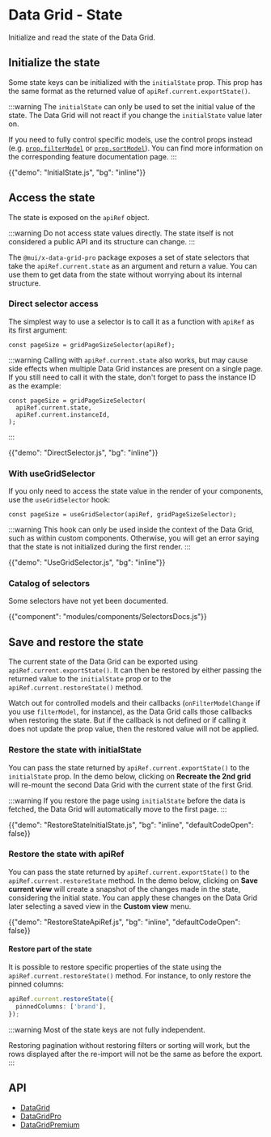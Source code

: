 # Data Grid - State

<p class="description">Initialize and read the state of the Data Grid.</p>

## Initialize the state

Some state keys can be initialized with the `initialState` prop.
This prop has the same format as the returned value of `apiRef.current.exportState()`.

:::warning
The `initialState` can only be used to set the initial value of the state.
The Data Grid will not react if you change the `initialState` value later on.

If you need to fully control specific models, use the control props instead (e.g. [`prop.filterModel`](/x/react-data-grid/filtering/#controlled-filters) or [`prop.sortModel`](https://mui.com/x/react-data-grid/sorting/#controlled-sort-model)).
You can find more information on the corresponding feature documentation page.
:::

{{"demo": "InitialState.js", "bg": "inline"}}

## Access the state

The state is exposed on the `apiRef` object.

:::warning
Do not access state values directly.
The state itself is not considered a public API and its structure can change.
:::

The `@mui/x-data-grid-pro` package exposes a set of state selectors that take the `apiRef.current.state` as an argument and return a value.
You can use them to get data from the state without worrying about its internal structure.

### Direct selector access

The simplest way to use a selector is to call it as a function with `apiRef` as its first argument:

```tsx
const pageSize = gridPageSizeSelector(apiRef);
```

:::warning
Calling with `apiRef.current.state` also works, but may cause side effects when multiple Data Grid instances are present on a single page.
If you still need to call it with the state, don't forget to pass the instance ID as the example:

```tsx
const pageSize = gridPageSizeSelector(
  apiRef.current.state,
  apiRef.current.instanceId,
);
```

:::

{{"demo": "DirectSelector.js", "bg": "inline"}}

### With useGridSelector

If you only need to access the state value in the render of your components, use the `useGridSelector` hook:

```tsx
const pageSize = useGridSelector(apiRef, gridPageSizeSelector);
```

:::warning
This hook can only be used inside the context of the Data Grid, such as within custom components.
Otherwise, you will get an error saying that the state is not initialized during the first render.
:::

{{"demo": "UseGridSelector.js", "bg": "inline"}}

### Catalog of selectors

Some selectors have not yet been documented.

{{"component": "modules/components/SelectorsDocs.js"}}

## Save and restore the state

The current state of the Data Grid can be exported using `apiRef.current.exportState()`.
It can then be restored by either passing the returned value to the `initialState` prop or to the `apiRef.current.restoreState()` method.

Watch out for controlled models and their callbacks (`onFilterModelChange` if you use `filterModel`, for instance), as the Data Grid calls those callbacks when restoring the state.
But if the callback is not defined or if calling it does not update the prop value, then the restored value will not be applied.

### Restore the state with initialState

You can pass the state returned by `apiRef.current.exportState()` to the `initialState` prop.
In the demo below, clicking on **Recreate the 2nd grid** will re-mount the second Data Grid with the current state of the first Grid.

:::warning
If you restore the page using `initialState` before the data is fetched, the Data Grid will automatically move to the first page.
:::

{{"demo": "RestoreStateInitialState.js", "bg": "inline", "defaultCodeOpen": false}}

### Restore the state with apiRef

You can pass the state returned by `apiRef.current.exportState()` to the `apiRef.current.restoreState` method.
In the demo below, clicking on **Save current view** will create a snapshot of the changes made in the state, considering the initial state.
You can apply these changes on the Data Grid later selecting a saved view in the **Custom view** menu.

{{"demo": "RestoreStateApiRef.js", "bg": "inline", "defaultCodeOpen": false}}

#### Restore part of the state

It is possible to restore specific properties of the state using the `apiRef.current.restoreState()` method.
For instance, to only restore the pinned columns:

```ts
apiRef.current.restoreState({
  pinnedColumns: ['brand'],
});
```

:::warning
Most of the state keys are not fully independent.

Restoring pagination without restoring filters or sorting will work, but the rows displayed after the re-import will not be the same as before the export.
:::

## API

- [DataGrid](/x/api/data-grid/data-grid/)
- [DataGridPro](/x/api/data-grid/data-grid-pro/)
- [DataGridPremium](/x/api/data-grid/data-grid-premium/)
